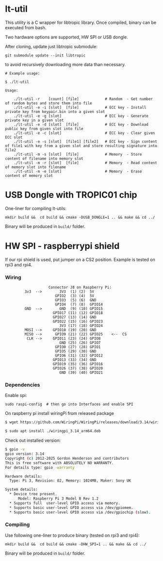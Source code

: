 # lt-util

This utility is a C wrapper for libtropic library. Once compiled, binary can be executed from bash.

Two hardware options are supported, HW SPI or USB dongle.

After cloning, update just libtropic submodule:

```
git submodule update --init libtropic
```

to avoid recursively downloading more data than necessary.


```
# Example usage:

$ ./lt-util

Usage:

	./lt-util -r    [count] [file]            # Random  - Get number of random bytes and store them into file
	./lt-util -e -i [slot]  [file]            # ECC key - Install private key from keypair.bin into a given slot
	./lt-util -e -g [slot]                    # ECC key - Generate private key in a given slot
	./lt-util -e -d [slot]  [file]            # ECC key - Download public key from given slot into file
	./lt-util -e -c [slot]                    # ECC key - Clear given ECC slot
	./lt-util -e -s [slot]  [file1] [file2]   # ECC key - Sign content of file1 with key from a given slot and store resulting signature into file2
	./lt-util -m -s [slot]  [file]            # Memory  - Store content of filename into memory slot
	./lt-util -m -r [slot]  [file]            # Memory  - Read content of memory slot into filename
	./lt-util -m -e [slot]                    # Memory  - Erase content of memory slot

```


# USB Dongle with TROPIC01 chip

One-liner for compiling lt-utils:

```
mkdir build &&  cd build && cmake -DUSB_DONGLE=1 .. && make && cd ../
```

Binary will be produced in `build/` folder.

# HW SPI - raspberrypi shield

If our rpi shield is used, put jumper on a CS2 position. Example is tested on rpi3 and rpi4.

### Wiring

```
                    Connector J8 on Raspberry Pi:
         3v3  -->        3V3  (1) (2)  5V    
                       GPIO2  (3) (4)  5V    
                       GPIO3  (5) (6)  GND   
                       GPIO4  (7) (8)  GPIO14
         GND  -->        GND  (9) (10) GPIO15
                      GPIO17 (11) (12) GPIO18
                      GPIO27 (13) (14) GND   
                      GPIO22 (15) (16) GPIO23
                         3V3 (17) (18) GPIO24
         MOSI -->     GPIO10 (19) (20) GND   
         MISO -->      GPIO9 (21) (22) GPIO25    <--  CS
          CLK -->     GPIO11 (23) (24) GPIO8 
                         GND (25) (26) GPIO7 
                       GPIO0 (27) (28) GPIO1 
                       GPIO5 (29) (30) GND   
                       GPIO6 (31) (32) GPIO12
                      GPIO13 (33) (34) GND   
                      GPIO19 (35) (36) GPIO16
                      GPIO26 (37) (38) GPIO20
                         GND (39) (40) GPIO21

```

### Dependencies

Enable spi:

```
sudo raspi-config  # then go into Interfaces and enable SPI
```

On raspberry pi install wiringPi from released package

```bash
$ wget https://github.com/WiringPi/WiringPi/releases/download/3.14/wiringpi_3.14_arm64.deb

$ sudo apt install ./wiringpi_3.14_arm64.deb
```

Check out installed version:

```bash
$ gpio -v
gpio version: 3.14
Copyright (c) 2012-2025 Gordon Henderson and contributors
This is free software with ABSOLUTELY NO WARRANTY.
For details type: gpio -warranty

Hardware details:
  Type: Pi 3, Revision: 02, Memory: 1024MB, Maker: Sony UK

System details:
  * Device tree present.
      Model: Raspberry Pi 3 Model B Rev 1.2
  * Supports full  user-level GPIO access via memory.
  * Supports basic user-level GPIO access via /dev/gpiomem.
  * Supports basic user-level GPIO access via /dev/gpiochip (slow).

```

### Compiling

Use following one-liner to produce binary (tested on rpi3 and rpi4):

```
mkdir build &&  cd build && cmake -DHW_SPI=1 .. && make && cd ../
```
Binary will be produced in `build/` folder.

